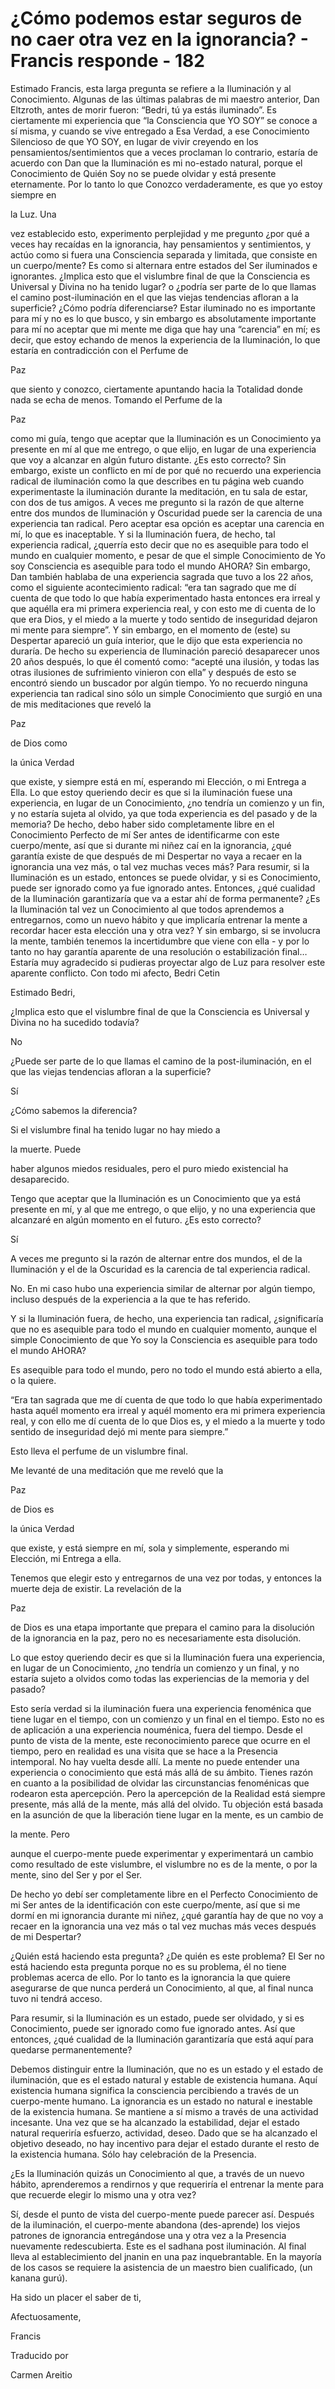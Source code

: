 # ¿Cómo podemos estar seguros de no caer otra vez en la ignorancia? - Francis responde - 182

Estimado Francis, esta larga pregunta se refiere a la Iluminación y al Conocimiento. Algunas de las últimas palabras de mi maestro anterior, Dan Eltzroth, antes de morir fueron: “Bedri, tú ya estás iluminado”. Es ciertamente mi experiencia que “la Consciencia que YO SOY” se conoce a sí misma, y cuando se vive entregado a Esa Verdad, a ese Conocimiento Silencioso de que YO SOY, en lugar de vivir creyendo en los pensamientos/sentimientos que a veces proclaman lo contrario, estaría de acuerdo con Dan que la Iluminación es mi no-estado natural, porque el Conocimiento de Quién Soy no se puede olvidar y está presente eternamente. Por lo tanto lo que Conozco verdaderamente, es que yo estoy siempre en

la Luz. Una

vez establecido esto, experimento perplejidad y me pregunto ¿por qué a veces hay recaídas en la ignorancia, hay pensamientos y sentimientos, y actúo como si fuera una Consciencia separada y limitada, que consiste en un cuerpo/mente? Es como si alternara entre estados del Ser iluminados e ignorantes. ¿Implica esto que el vislumbre final de que la Consciencia es Universal y Divina no ha tenido lugar? o ¿podría ser parte de lo que llamas el camino post-iluminación en el que las viejas tendencias afloran a la superficie? ¿Cómo podría diferenciarse? Estar iluminado no es importante para mí y no es lo que busco, y sin embargo es absolutamente importante para mí no aceptar que mi mente me diga que hay una “carencia” en mí; es decir, que estoy echando de menos la experiencia de la Iluminación, lo que estaría en contradicción con el Perfume de

Paz

que siento y conozco, ciertamente apuntando hacia la Totalidad donde nada se echa de menos. Tomando el Perfume de la

Paz

como mi guía, tengo que aceptar que la Iluminación es un Conocimiento ya presente en mí al que me entrego, o que elijo, en lugar de una experiencia que voy a alcanzar en algún futuro distante. ¿Es esto correcto? Sin embargo, existe un conflicto en mí de por qué no recuerdo una experiencia radical de iluminación como la que describes en tu página web cuando experimentaste la iluminación durante la meditación, en tu sala de estar, con dos de tus amigos. A veces me pregunto si la razón de que alterne entre dos mundos de Iluminación y Oscuridad puede ser la carencia de una experiencia tan radical. Pero aceptar esa opción es aceptar una carencia en mí, lo que es inaceptable. Y si la Iluminación fuera, de hecho, tal experiencia radical, ¿querría esto decir que no es asequible para todo el mundo en cualquier momento, e pesar de que el simple Conocimiento de Yo soy Consciencia es asequible para todo el mundo AHORA? Sin embargo, Dan también hablaba de una experiencia sagrada que tuvo a los 22 años, como el siguiente acontecimiento radical: “era tan sagrado que me dí cuenta de que todo lo que había experimentado hasta entonces era irreal y que aquélla era mi primera experiencia real, y con esto me di cuenta de lo que era Dios, y el miedo a la muerte y todo sentido de inseguridad dejaron mi mente para siempre”. Y sin embargo, en el momento de (este) su Despertar apareció un guía interior, que le dijo que esta experiencia no duraría. De hecho su experiencia de Iluminación pareció desaparecer unos 20 años después, lo que él comentó como: “acepté una ilusión, y todas las otras ilusiones de sufrimiento vinieron con ella” y después de esto se encontró siendo un buscador por algún tiempo. Yo no recuerdo ninguna experiencia tan radical sino sólo un simple Conocimiento que surgió en una de mis meditaciones que reveló la

Paz

de Dios como

la única Verdad

que existe, y siempre está en mí, esperando mi Elección, o mi Entrega a Ella. Lo que estoy queriendo decir es que si la iluminación fuese una experiencia, en lugar de un Conocimiento, ¿no tendría un comienzo y un fin, y no estaría sujeta al olvido, ya que toda experiencia es del pasado y de la memoria? De hecho, debo haber sido completamente libre en el Conocimiento Perfecto de mí Ser antes de identificarme con este cuerpo/mente, así que si durante mi niñez caí en la ignorancia, ¿qué garantía existe de que después de mi Despertar no vaya a recaer en la ignorancia una vez más, o tal vez muchas veces más? Para resumir, si la Iluminación es un estado, entonces se puede olvidar, y si es Conocimiento, puede ser ignorado como ya fue ignorado antes. Entonces, ¿qué cualidad de la Iluminación garantizaría que va a estar ahí de forma permanente? ¿Es la Iluminación tal vez un Conocimiento al que todos aprendemos a entregarnos, como un nuevo hábito y que implicaría entrenar la mente a recordar hacer esta elección una y otra vez? Y sin embargo, si se involucra la mente, también tenemos la incertidumbre que viene con ella - y por lo tanto no hay garantía aparente de una resolución o estabilización final… Estaría muy agradecido si pudieras proyectar algo de Luz para resolver este aparente conflicto. Con todo mi afecto, Bedri Cetin

Estimado Bedri,

¿Implica esto que el vislumbre final de que la Consciencia es Universal y Divina no ha sucedido todavía?

No

¿Puede ser parte de lo que llamas el camino de la post-iluminación, en el que las viejas tendencias afloran a la superficie?

Sí

¿Cómo sabemos la diferencia?

Si el vislumbre final ha tenido lugar no hay miedo a

la muerte. Puede

haber algunos miedos residuales, pero el puro miedo existencial ha desaparecido.

Tengo que aceptar que la Iluminación es un Conocimiento que ya está presente en mí, y al que me entrego, o que elijo, y no una experiencia que alcanzaré en algún momento en el futuro. ¿Es esto correcto?

Sí

A veces me pregunto si la razón de alternar entre dos mundos, el de la Iluminación y el de la Oscuridad es la carencia de tal experiencia radical.

No. En mi caso hubo una experiencia similar de alternar por algún tiempo, incluso después de la experiencia a la que te has referido.

Y si la Iluminación fuera, de hecho, una experiencia tan radical, ¿significaría que no es asequible para todo el mundo en cualquier momento, aunque el simple Conocimiento de que Yo soy la Consciencia es asequible para todo el mundo AHORA?

Es asequible para todo el mundo, pero no todo el mundo está abierto a ella, o la quiere.

“Era tan sagrada que me dí cuenta de que todo lo que había experimentado hasta aquél momento era irreal y aquél momento era mi primera experiencia real, y con ello me dí cuenta de lo que Dios es, y el miedo a la muerte y todo sentido de inseguridad dejó mi mente para siempre.”

Esto lleva el perfume de un vislumbre final.

Me levanté de una meditación que me reveló que la

Paz

de Dios es

la única Verdad

que existe, y está siempre en mí, sola y simplemente, esperando mi Elección, mi Entrega a ella.

Tenemos que elegir esto y entregarnos de una vez por todas, y entonces la muerte deja de existir. La revelación de la

Paz

de Dios es una etapa importante que prepara el camino para la disolución de la ignorancia en la paz, pero no es necesariamente esta disolución.

Lo que estoy queriendo decir es que si la Iluminación fuera una experiencia, en lugar de un Conocimiento, ¿no tendría un comienzo y un final, y no estaría sujeto a olvidos como todas las experiencias de la memoria y del pasado?

Esto sería verdad si la iluminación fuera una experiencia fenoménica que tiene lugar en el tiempo, con un comienzo y un final en el tiempo. Esto no es de aplicación a una experiencia nouménica, fuera del tiempo. Desde el punto de vista de la mente, este reconocimiento parece que ocurre en el tiempo, pero en realidad es una visita que se hace a la Presencia intemporal. No hay vuelta desde allí. La mente no puede entender una experiencia o conocimiento que está más allá de su ámbito. Tienes razón en cuanto a la posibilidad de olvidar las circunstancias fenoménicas que rodearon esta apercepción. Pero la apercepción de la Realidad está siempre presente, más allá de la mente, más allá del olvido. Tu objeción está basada en la asunción de que la liberación tiene lugar en la mente, es un cambio de

la mente. Pero

aunque el cuerpo-mente puede experimentar y experimentará un cambio como resultado de este vislumbre, el vislumbre no es de la mente, o por la mente, sino del Ser y por el Ser.

De hecho yo debí ser completamente libre en el Perfecto Conocimiento de mi Ser antes de la identificación con este cuerpo/mente, así que si me dormí en mi ignorancia durante mi niñez, ¿qué garantía hay de que no voy a recaer en la ignorancia una vez más o tal vez muchas más veces después de mi Despertar?

¿Quién está haciendo esta pregunta? ¿De quién es este problema? El Ser no está haciendo esta pregunta porque no es su problema, él no tiene problemas acerca de ello. Por lo tanto es la ignorancia la que quiere asegurarse de que nunca perderá un Conocimiento, al que, al final nunca tuvo ni tendrá acceso.

Para resumir, si la Iluminación es un estado, puede ser olvidado, y si es Conocimiento, puede ser ignorado como fue ignorado antes. Así que entonces, ¿qué cualidad de la Iluminación garantizaría que está aquí para quedarse permanentemente?

Debemos distinguir entre la Iluminación, que no es un estado y el estado de iluminación, que es el estado natural y estable de existencia humana. Aquí existencia humana significa la consciencia percibiendo a través de un cuerpo-mente humano. La ignorancia es un estado no natural e inestable de la existencia humana. Se mantiene a sí mismo a través de una actividad incesante. Una vez que se ha alcanzado la estabilidad, dejar el estado natural requeriría esfuerzo, actividad, deseo. Dado que se ha alcanzado el objetivo deseado, no hay incentivo para dejar el estado durante el resto de la existencia humana. Sólo hay celebración de la Presencia.

¿Es la Iluminación quizás un Conocimiento al que, a través de un nuevo hábito, aprenderemos a rendirnos y que requeriría el entrenar la mente para que recuerde elegir lo mismo una y otra vez?

Sí, desde el punto de vista del cuerpo-mente puede parecer así. Después de la iluminación, el cuerpo-mente abandona (des-aprende) los viejos patrones de ignorancia entregándose una y otra vez a la Presencia nuevamente redescubierta. Este es el sadhana post iluminación. Al final lleva al establecimiento del jnanin en una paz inquebrantable. En la mayoría de los casos se requiere la asistencia de un maestro bien cualificado, (un kanana gurú).

Ha sido un placer el saber de ti,

Afectuosamente,

Francis

Traducido por

Carmen Areitio

